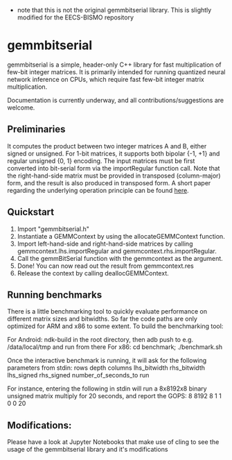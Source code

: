 * note that this is not the original gemmbitserial library. This is slightly modified for the EECS-BISMO
repository

# gemmbitserial

gemmbitserial is a simple, header-only C++ library for fast multiplication of few-bit integer matrices. It is primarily intended for running quantized neural network inference on CPUs, which require fast few-bit integer matrix multiplication.

Documentation is currently underway, and all contributions/suggestions are welcome.

## Preliminaries

It computes the product between two integer matrices A and B, either signed or unsigned. For 1-bit matrices, it supports both bipolar {-1, +1} and regular unsigned {0, 1} encoding. The input matrices must be first converted into bit-serial form via the importRegular function call.
Note that the right-hand-side matrix must be provided in transposed (column-major) form, and the result is also produced in transposed form.
A short paper regarding the underlying operation principle can be found [here](http://www.idi.ntnu.no/~yamanu/2017-cases-wip-quantizedmm-preprint.pdf).

## Quickstart
1) Import "gemmbitserial.h"
2) Instantiate a GEMMContext by using the allocateGEMMContext function.
2) Import left-hand-side and right-hand-side matrices by calling gemmcontext.lhs.importRegular and gemmcontext.rhs.importRegular.
3) Call the gemmBitSerial function with the gemmcontext as the argument.
4) Done! You can now read out the result from gemmcontext.res
5) Release the context by calling deallocGEMMContext.

## Running benchmarks
There is a little benchmarking tool to quickly evaluate performance on different matrix sizes and bitwidths. So far the code paths are only optimized for ARM and x86 to some extent. To build the benchmarking tool:

For Android: ndk-build in the root directory, then adb push to e.g. /data/local/tmp and run from there
For x86: cd benchmark; ./benchmark.sh

Once the interactive benchmark is running, it will ask for the following parameters from stdin:
rows depth columns lhs_bitwidth rhs_bitwidth lhs_signed rhs_signed number_of_seconds_to run

For instance, entering the following in stdin will run a 8x8192x8 binary unsigned matrix multiply for 20 seconds, and report the GOPS:
8 8192 8 1 1 0 0 20


## Modifications:
Please have a look at Jupyter Notebooks that make use of cling to see the usage 
of the gemmbitserial library and it's modifications

